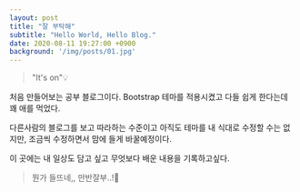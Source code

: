 ```yaml
---
layout: post
title: "잘 부탁해"
subtitle: "Hello World, Hello Blog."
date: 2020-08-11 19:27:00 +0900
background: '/img/posts/01.jpg'
---
```


> "It's on"💡

처음 만들어보는 공부 블로그이다. Bootstrap 테마를 적용시켰고 다들 쉽게 한다는데 꽤 애를 먹었다. 

다른사람의 블로그를 보고 따라하는 수준이고 아직도 테마를 내 식대로 수정할 수는 없지만, 조금씩 수정하면서 맘에 들게 바꿀예정이다. 

이 곳에는 내 일상도 담고 싶고 무엇보다 배운 내용을 기록하고싶다.

> 뭔가 들뜨네,, 만반잘부..!🙏


